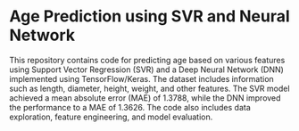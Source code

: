 # Age Prediction using SVR and Neural Network

This repository contains code for predicting age based on various features using Support Vector Regression (SVR) and a Deep Neural Network (DNN) implemented using TensorFlow/Keras. The dataset includes information such as length, diameter, height, weight, and other features. The SVR model achieved a mean absolute error (MAE) of 1.3788, while the DNN improved the performance to a MAE of 1.3626. The code also includes data exploration, feature engineering, and model evaluation.
